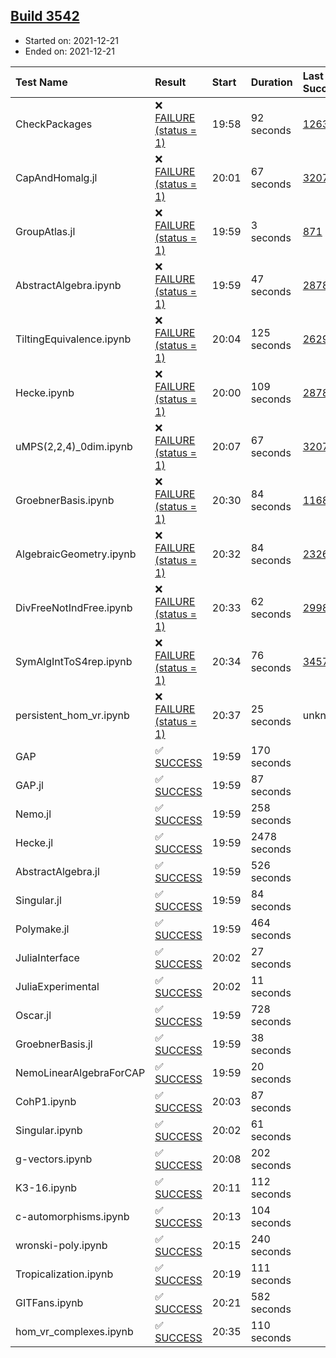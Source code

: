 ## [Build 3542](https://oscarci.mathematik.uni-kl.de/job/oscar-stable/3542/)

* Started on: 2021-12-21
* Ended on: 2021-12-21

| Test Name    | Result | Start | Duration | Last Success | First Failure |
|:-------------|:-------|:------|:---------|:-------------|:--------------|
| CheckPackages | ❌ [FAILURE (status = 1)](https://oscarci.mathematik.uni-kl.de/job/oscar-stable/3542/artifact/logs/build-3542/CheckPackages.log) | 19:58 | 92 seconds | [1263](https://oscarci.mathematik.uni-kl.de/job/oscar-stable/1263/) | [1264](https://oscarci.mathematik.uni-kl.de/job/oscar-stable/1264/) |
| CapAndHomalg.jl | ❌ [FAILURE (status = 1)](https://oscarci.mathematik.uni-kl.de/job/oscar-stable/3542/artifact/logs/build-3542/CapAndHomalg.jl.log) | 20:01 | 67 seconds | [3207](https://oscarci.mathematik.uni-kl.de/job/oscar-stable/3207/) | [3208](https://oscarci.mathematik.uni-kl.de/job/oscar-stable/3208/) |
| GroupAtlas.jl | ❌ [FAILURE (status = 1)](https://oscarci.mathematik.uni-kl.de/job/oscar-stable/3542/artifact/logs/build-3542/GroupAtlas.jl.log) | 19:59 | 3 seconds | [871](https://oscarci.mathematik.uni-kl.de/job/oscar-stable/871/) | [872](https://oscarci.mathematik.uni-kl.de/job/oscar-stable/872/) |
| AbstractAlgebra.ipynb | ❌ [FAILURE (status = 1)](https://oscarci.mathematik.uni-kl.de/job/oscar-stable/3542/artifact/logs/build-3542/AbstractAlgebra.ipynb.log) | 19:59 | 47 seconds | [2878](https://oscarci.mathematik.uni-kl.de/job/oscar-stable/2878/) | [2879](https://oscarci.mathematik.uni-kl.de/job/oscar-stable/2879/) |
| TiltingEquivalence.ipynb | ❌ [FAILURE (status = 1)](https://oscarci.mathematik.uni-kl.de/job/oscar-stable/3542/artifact/logs/build-3542/TiltingEquivalence.ipynb.log) | 20:04 | 125 seconds | [2629](https://oscarci.mathematik.uni-kl.de/job/oscar-stable/2629/) | [2630](https://oscarci.mathematik.uni-kl.de/job/oscar-stable/2630/) |
| Hecke.ipynb | ❌ [FAILURE (status = 1)](https://oscarci.mathematik.uni-kl.de/job/oscar-stable/3542/artifact/logs/build-3542/Hecke.ipynb.log) | 20:00 | 109 seconds | [2878](https://oscarci.mathematik.uni-kl.de/job/oscar-stable/2878/) | [2879](https://oscarci.mathematik.uni-kl.de/job/oscar-stable/2879/) |
| uMPS(2,2,4)_0dim.ipynb | ❌ [FAILURE (status = 1)](https://oscarci.mathematik.uni-kl.de/job/oscar-stable/3542/artifact/logs/build-3542/uMPS-2-2-4-_0dim.ipynb.log) | 20:07 | 67 seconds | [3207](https://oscarci.mathematik.uni-kl.de/job/oscar-stable/3207/) | [3208](https://oscarci.mathematik.uni-kl.de/job/oscar-stable/3208/) |
| GroebnerBasis.ipynb | ❌ [FAILURE (status = 1)](https://oscarci.mathematik.uni-kl.de/job/oscar-stable/3542/artifact/logs/build-3542/GroebnerBasis.ipynb.log) | 20:30 | 84 seconds | [1168](https://oscarci.mathematik.uni-kl.de/job/oscar-stable/1168/) | [1169](https://oscarci.mathematik.uni-kl.de/job/oscar-stable/1169/) |
| AlgebraicGeometry.ipynb | ❌ [FAILURE (status = 1)](https://oscarci.mathematik.uni-kl.de/job/oscar-stable/3542/artifact/logs/build-3542/AlgebraicGeometry.ipynb.log) | 20:32 | 84 seconds | [2326](https://oscarci.mathematik.uni-kl.de/job/oscar-stable/2326/) | [2327](https://oscarci.mathematik.uni-kl.de/job/oscar-stable/2327/) |
| DivFreeNotIndFree.ipynb | ❌ [FAILURE (status = 1)](https://oscarci.mathematik.uni-kl.de/job/oscar-stable/3542/artifact/logs/build-3542/DivFreeNotIndFree.ipynb.log) | 20:33 | 62 seconds | [2998](https://oscarci.mathematik.uni-kl.de/job/oscar-stable/2998/) | [2999](https://oscarci.mathematik.uni-kl.de/job/oscar-stable/2999/) |
| SymAlgIntToS4rep.ipynb | ❌ [FAILURE (status = 1)](https://oscarci.mathematik.uni-kl.de/job/oscar-stable/3542/artifact/logs/build-3542/SymAlgIntToS4rep.ipynb.log) | 20:34 | 76 seconds | [3457](https://oscarci.mathematik.uni-kl.de/job/oscar-stable/3457/) | [3458](https://oscarci.mathematik.uni-kl.de/job/oscar-stable/3458/) |
| persistent_hom_vr.ipynb | ❌ [FAILURE (status = 1)](https://oscarci.mathematik.uni-kl.de/job/oscar-stable/3542/artifact/logs/build-3542/persistent_hom_vr.ipynb.log) | 20:37 | 25 seconds | unknown | unknown |
| GAP | ✅ [SUCCESS](https://oscarci.mathematik.uni-kl.de/job/oscar-stable/3542/artifact/logs/build-3542/GAP.log) | 19:59 | 170 seconds |  |  |
| GAP.jl | ✅ [SUCCESS](https://oscarci.mathematik.uni-kl.de/job/oscar-stable/3542/artifact/logs/build-3542/GAP.jl.log) | 19:59 | 87 seconds |  |  |
| Nemo.jl | ✅ [SUCCESS](https://oscarci.mathematik.uni-kl.de/job/oscar-stable/3542/artifact/logs/build-3542/Nemo.jl.log) | 19:59 | 258 seconds |  |  |
| Hecke.jl | ✅ [SUCCESS](https://oscarci.mathematik.uni-kl.de/job/oscar-stable/3542/artifact/logs/build-3542/Hecke.jl.log) | 19:59 | 2478 seconds |  |  |
| AbstractAlgebra.jl | ✅ [SUCCESS](https://oscarci.mathematik.uni-kl.de/job/oscar-stable/3542/artifact/logs/build-3542/AbstractAlgebra.jl.log) | 19:59 | 526 seconds |  |  |
| Singular.jl | ✅ [SUCCESS](https://oscarci.mathematik.uni-kl.de/job/oscar-stable/3542/artifact/logs/build-3542/Singular.jl.log) | 19:59 | 84 seconds |  |  |
| Polymake.jl | ✅ [SUCCESS](https://oscarci.mathematik.uni-kl.de/job/oscar-stable/3542/artifact/logs/build-3542/Polymake.jl.log) | 19:59 | 464 seconds |  |  |
| JuliaInterface | ✅ [SUCCESS](https://oscarci.mathematik.uni-kl.de/job/oscar-stable/3542/artifact/logs/build-3542/JuliaInterface.log) | 20:02 | 27 seconds |  |  |
| JuliaExperimental | ✅ [SUCCESS](https://oscarci.mathematik.uni-kl.de/job/oscar-stable/3542/artifact/logs/build-3542/JuliaExperimental.log) | 20:02 | 11 seconds |  |  |
| Oscar.jl | ✅ [SUCCESS](https://oscarci.mathematik.uni-kl.de/job/oscar-stable/3542/artifact/logs/build-3542/Oscar.jl.log) | 19:59 | 728 seconds |  |  |
| GroebnerBasis.jl | ✅ [SUCCESS](https://oscarci.mathematik.uni-kl.de/job/oscar-stable/3542/artifact/logs/build-3542/GroebnerBasis.jl.log) | 19:59 | 38 seconds |  |  |
| NemoLinearAlgebraForCAP | ✅ [SUCCESS](https://oscarci.mathematik.uni-kl.de/job/oscar-stable/3542/artifact/logs/build-3542/NemoLinearAlgebraForCAP.log) | 19:59 | 20 seconds |  |  |
| CohP1.ipynb | ✅ [SUCCESS](https://oscarci.mathematik.uni-kl.de/job/oscar-stable/3542/artifact/logs/build-3542/CohP1.ipynb.log) | 20:03 | 87 seconds |  |  |
| Singular.ipynb | ✅ [SUCCESS](https://oscarci.mathematik.uni-kl.de/job/oscar-stable/3542/artifact/logs/build-3542/Singular.ipynb.log) | 20:02 | 61 seconds |  |  |
| g-vectors.ipynb | ✅ [SUCCESS](https://oscarci.mathematik.uni-kl.de/job/oscar-stable/3542/artifact/logs/build-3542/g-vectors.ipynb.log) | 20:08 | 202 seconds |  |  |
| K3-16.ipynb | ✅ [SUCCESS](https://oscarci.mathematik.uni-kl.de/job/oscar-stable/3542/artifact/logs/build-3542/K3-16.ipynb.log) | 20:11 | 112 seconds |  |  |
| c-automorphisms.ipynb | ✅ [SUCCESS](https://oscarci.mathematik.uni-kl.de/job/oscar-stable/3542/artifact/logs/build-3542/c-automorphisms.ipynb.log) | 20:13 | 104 seconds |  |  |
| wronski-poly.ipynb | ✅ [SUCCESS](https://oscarci.mathematik.uni-kl.de/job/oscar-stable/3542/artifact/logs/build-3542/wronski-poly.ipynb.log) | 20:15 | 240 seconds |  |  |
| Tropicalization.ipynb | ✅ [SUCCESS](https://oscarci.mathematik.uni-kl.de/job/oscar-stable/3542/artifact/logs/build-3542/Tropicalization.ipynb.log) | 20:19 | 111 seconds |  |  |
| GITFans.ipynb | ✅ [SUCCESS](https://oscarci.mathematik.uni-kl.de/job/oscar-stable/3542/artifact/logs/build-3542/GITFans.ipynb.log) | 20:21 | 582 seconds |  |  |
| hom_vr_complexes.ipynb | ✅ [SUCCESS](https://oscarci.mathematik.uni-kl.de/job/oscar-stable/3542/artifact/logs/build-3542/hom_vr_complexes.ipynb.log) | 20:35 | 110 seconds |  |  |
